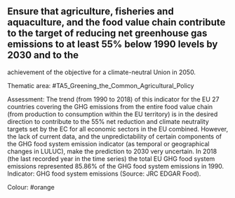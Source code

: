 ## Ensure that agriculture, fisheries and aquaculture, and the food value chain contribute to the target of reducing net greenhouse gas emissions to at least 55% below 1990 levels by 2030 and to the
achievement of the objective for a climate-neutral Union in 2050. 

Thematic area: #TA5_Greening_the_Common_Agricultural_Policy

Assessment: The trend (from 1990 to 2018) of this indicator for the EU 27 countries covering the GHG emissions from the
entire food value chain (from production to consumption within the EU territory) is in the desired direction to contribute to the 55% net reduction and climate neutrality targets set by the EC for all economic sectors in the EU combined. However, the
lack of current data, and the unpredictability of certain components of the GHG food system emission indicator (as temporal or geographical changes
in LULUC), make the prediction to 2030 very uncertain. In 2018 (the last recorded year in the time series) the total EU GHG food system emissions
represented 85.86% of the GHG food system emissions in 1990. Indicator: GHG food system emissions (Source: JRC EDGAR Food).

Colour: #orange